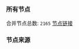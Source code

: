 ### 所有节点
合并节点总数: `2165`
[节点链接](https://raw.githubusercontent.com/rzhy1/11/master/sub/sub_merge_base64.txt)

### 节点来源
